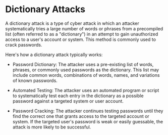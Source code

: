 # Dictionary Attacks

A dictionary attack is a type of cyber attack in which an attacker systematically tries a large number of words or phrases from a precompiled list (often referred to as a "dictionary") in an attempt to gain unauthorized access to a user's account or system. This method is commonly used to crack passwords.

Here's how a dictionary attack typically works:

- Password Dictionary: The attacker uses a pre-existing list of words, phrases, or commonly used passwords as the dictionary. This list may include common words, combinations of words, names, and variations of known passwords.

- Automated Testing: The attacker uses an automated program or script to systematically test each entry in the dictionary as a possible password against a targeted system or user account.

- Password Cracking: The attacker continues testing passwords until they find the correct one that grants access to the targeted account or system. If the targeted user's password is weak or easily guessable, the attack is more likely to be successful.
